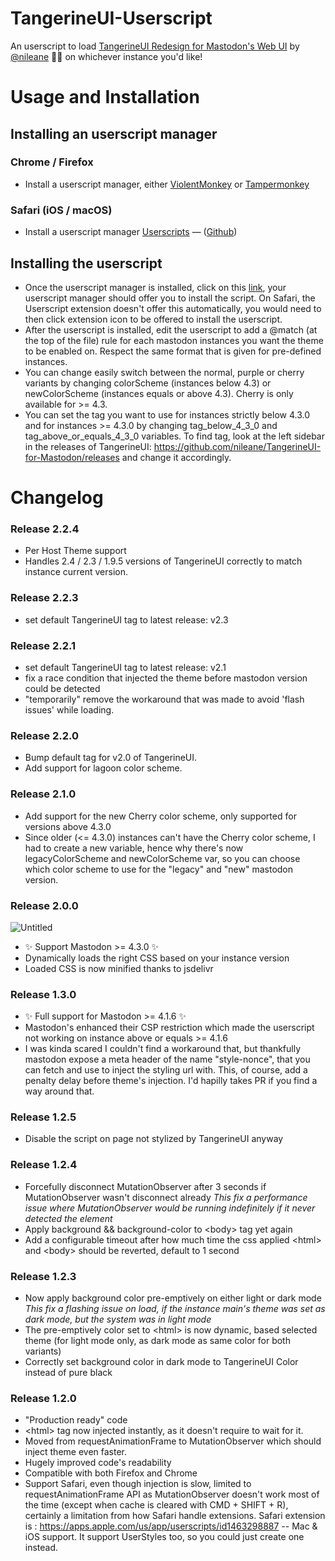 # TangerineUI-Userscript
An userscript to load [TangerineUI Redesign for Mastodon's Web UI](https://github.com/nileane/TangerineUI-for-Mastodon) by [@nileane](https://github.com/nileane) 🍊🐘 on whichever instance you'd like!

# Usage and Installation

## Installing an userscript manager
### Chrome / Firefox
   - Install a userscript manager, either [ViolentMonkey](https://violentmonkey.github.io/) or [Tampermonkey](https://www.tampermonkey.net/)
### Safari (iOS / macOS)
   - Install a userscript manager [Userscripts](https://apps.apple.com/tt/app/userscripts/id1463298887) — ([Github](https://github.com/quoid/userscripts))

## Installing the userscript
- Once the userscript manager is installed, click on this [link](https://github.com/Write/TangerineUI-Userscript/raw/main/TangerineUI.user.js), your userscript manager should offer you to install the script. On Safari, the Userscript extension doesn't offer this automatically, you would need to then click extension icon to be offered to install the userscript.
- After the userscript is installed, edit the userscript to add a @match (at the top of the file) rule for each mastodon instances you want the theme to be enabled on. Respect the same format that is given for pre-defined instances.
- You can change easily switch between the normal, purple or cherry variants by changing colorScheme (instances below 4.3) or newColorScheme (instances equals or above 4.3). Cherry is only available for >= 4.3.
- You can set the tag you want to use for instances strictly below 4.3.0 and for instances >= 4.3.0 by changing tag_below_4_3_0 and tag_above_or_equals_4_3_0 variables. To find tag, look at the left sidebar in the releases of TangerineUI: https://github.com/nileane/TangerineUI-for-Mastodon/releases and change it accordingly.

# Changelog

### Release 2.2.4

+ Per Host Theme support
+ Handles 2.4 / 2.3 / 1.9.5 versions of TangerineUI correctly to match instance current version.

### Release 2.2.3

+ set default TangerineUI tag to latest release: v2.3

### Release 2.2.1

+ set default TangerineUI tag to latest release: v2.1
+ fix a race condition that injected the theme before mastodon version could be detected
+ "temporarily" remove the workaround that was made to avoid 'flash issues' while loading.

### Release 2.2.0 

+ Bump default tag for v2.0 of TangerineUI. 
+ Add support for lagoon color scheme.

### Release 2.1.0

+ Add support for the new Cherry color scheme, only supported for versions above 4.3.0
+ Since older (<= 4.3.0) instances can't have the Cherry color scheme, I had to create a new variable, hence why there's now legacyColorScheme and newColorScheme var, so you can choose which color scheme to use for the "legacy" and "new" mastodon version.

### Release 2.0.0

![Untitled](https://github.com/Write/TangerineUI-Userscript/assets/541722/e80605da-c301-4381-ac5b-65ddeea2698f)

+ ✨ Support Mastodon >= 4.3.0 ✨
+ Dynamically loads the right CSS based on your instance version
+ Loaded CSS is now minified thanks to jsdelivr

### Release 1.3.0
+ ✨ Full support for Mastodon >= 4.1.6 ✨
+ Mastodon's enhanced their CSP restriction which made the userscript not working on instance above or equals >= 4.1.6
+ I was kinda scared I couldn't find a workaround that, but thankfully mastodon expose a meta header of the name "style-nonce", that you can fetch and use to inject the styling url with. This, of course, add a penalty delay before theme's injection. I'd hapilly takes PR if you find a way around that. 

### Release 1.2.5
+ Disable the script on page not stylized by TangerineUI anyway

### Release 1.2.4
+ Forcefully disconnect MutationObserver after 3 seconds if MutationObserver wasn't disconnect already
   _This fix a performance issue where MutationObserver would be running indefinitely if it never detected the element_
+ Apply background && background-color to \<body> tag yet again
+ Add a configurable timeout after how much time the css applied \<html> and \<body> should be reverted, default to 1 second

### Release 1.2.3
+ Now apply background color pre-emptively on either light or dark mode
   _This fix a flashing issue on load, if the instance main's theme was set as dark mode, but the system was in light mode_
+ The pre-emptively color set to \<html> is now dynamic, based selected theme (for light mode only, as dark mode as same color for both variants)
+ Correctly set background color in dark mode to TangerineUI Color instead of pure black

### Release 1.2.0
- "Production ready" code
- \<html> tag now injected instantly, as it doesn't require to wait for it.
- Moved from requestAnimationFrame to MutationObserver which should inject theme even faster. 
- Hugely improved code's readability
- Compatible with both Firefox and Chrome
- Support Safari, even though injection is slow, limited to requestAnimationFrame API as MutationObserver doesn't work most of the time (except when cache is cleared with CMD + SHIFT + R), certainly a limitation from how Safari handle extensions. Safari extension is : https://apps.apple.com/us/app/userscripts/id1463298887  -- Mac & iOS support. It support UserStyles too, so you could just create one instead.
